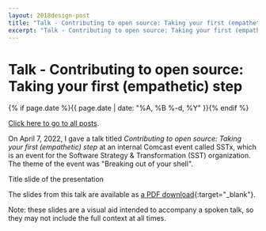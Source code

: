 ```yaml
---
layout: 2018design-post
title: "Talk - Contributing to open source: Taking your first (empathetic) step"
excerpt: "Talk - Contributing to open source: Taking your first (empathetic) step"
---
```


# Talk - Contributing to open source: Taking your first (empathetic) step

{% if page.date %}{{ page.date | date: "%A, %B %-d, %Y" }}{% endif %}

[Click here to go to all posts](/posts/).

On April 7, 2022, I gave a talk titled _Contributing to open source: Taking your first (empathetic) step_ at an internal Comcast event called SSTx, which is an event for the Software Strategy & Transformation (SST) organization. The theme of the event was "Breaking out of your shell".

<div class="center width30">
  <a href="/dl/2022-04-07/2022-04-07%20-%20Matt%20Joseph%20-%20Contributing%20to%20open%20source%20Taking%20your%20first%20(empathetic)%20step.pdf" target="_blank">
    <amp-img src="/images/posts/2022-04-07/2022-04-07-slides-title.jpg" width="1920" height="1080" alt="Title slide of the presentation" layout="responsive"></amp-img>
  </a>
  <figcaption class="center">Title slide of the presentation</figcaption>
</div>

The slides from this talk are available as [a PDF download](/dl/2022-04-07/2022-04-07%20-%20Matt%20Joseph%20-%20Contributing%20to%20open%20source%20Taking%20your%20first%20(empathetic)%20step.pdf){:target="_blank"}.

Note: these slides are a visual aid intended to accompany a spoken talk, so they may not include the full context at all times.
